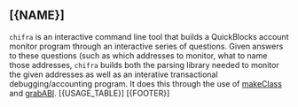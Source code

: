 ## [{NAME}]

`chifra` is an interactive command line tool that builds a QuickBlocks account monitor program through an interactive series of questions. Given answers to these questions (such as which addresses to monitor, what to name those addresses, `chifra` builds both the parsing library needed to monitor the given addresses as well as an interative transactional debugging/accounting program. It does this through the use of [makeClass](../makeClass) and [grabABI](../grabABI).
[{USAGE_TABLE}]
[{FOOTER}]
